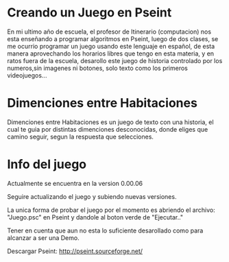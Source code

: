 # Creando un Juego en Pseint

En mi ultimo año de escuela, el profesor de Itinerario (computacion) nos esta enseñando a programar algoritmos en Pseint, luego de dos clases, se me ocurrio programar un juego usando este lenguaje en español, de esta manera aprovechando los horarios libres que tengo en esta materia, y en ratos fuera de la escuela, desarollo este juego de historia controlado por los numeros,sin imagenes ni botones, solo texto como los primeros videojuegos...

# Dimenciones entre Habitaciones

Dimenciones entre Habitaciones es un juego de texto con una historia, el cual te guia por distintas dimenciones desconocidas, donde eliges que camino seguir, segun la respuesta que selecciones.

# Info del juego

Actualmente se encuentra en la version 0.00.06

Seguire actualizando el juego y subiendo nuevas versiones.

La unica forma de probar el juego por el momento es abriendo el archivo: "Juego.psc" en Pseint y dandole al boton verde de "Ejecutar.."

Tener en cuenta que aun no esta lo suficiente desarollado como para alcanzar a ser una Demo.

Descargar Pseint: http://pseint.sourceforge.net/
